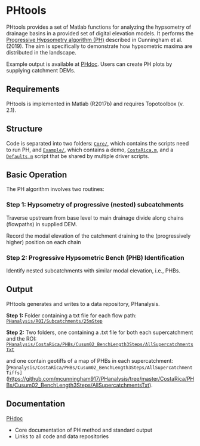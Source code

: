 # PHtools

PHtools provides a set of Matlab functions for analyzing the hypsometry of drainage basins in a provided set of digital elevation models. It performs the [Progressive Hypsometry algorithm (PH)](https://mcunningham917.github.io/PHdoc/Method/) described in Cunningham et al. (2019). The aim is specifically to demonstrate how hypsometric maxima are distributed in the landscape. 

Example output is available at [PHdoc](https://mcunningham917.github.io/PHdoc/). Users can create PH plots by supplying catchment DEMs.

## Requirements

PHtools is implemented in Matlab (R2017b) and requires Topotoolbox (v. 2.1).

## Structure

Code is separated into two folders: [`Core/`](https://github.com/mcunningham917/PHtools/tree/master/Core), which contains the scripts need to run PH, and [`Example/`](https://github.com/mcunningham917/PHtools/tree/master/Example), which contains a demo, [`CostaRica.m`](https://github.com/mcunningham917/PHtools/blob/master/Example/CostaRica.m), and a [`Defaults.m`](https://github.com/mcunningham917/PHtools/blob/master/Example/Defaults.m) script that be shared by multiple driver scripts.

## Basic Operation

The PH algorithm involves two routines: 

### Step 1: Hypsometry of progressive (nested) subcatchments 

Traverse upstream from base level to main drainage divide along chains (flowpaths) in supplied DEM.

Record the modal elevation of the catchment draining to the (progressively higher) position on each chain

### Step 2: Progressive Hypsometric Bench (PHB) Identification

Identify nested subcatchments with similar modal elevation, i.e., PHBs.

## Output

PHtools generates and writes to a data repository, PHanalysis. 

**Step 1:** Folder containing a txt file for each flow path: [`PHanalysis/ROI/Subcatchments/25mStep`](https://github.com/mcunningham917/PHanalysis/tree/master/CostaRica/Subcatchments/25mStep)

**Step 2:** Two folders, one containing a .txt file for both each supercatchment and the ROI: [`PHanalysis/CostaRica/PHBs/Cusum02_BenchLength3Steps/AllSupercatchmentsTxt`](https://github.com/mcunningham917/PHanalysis/tree/master/CostaRica/PHBs/Cusum02_BenchLength3Steps/AllSupercatchmentsTxt) 

and one contain geotiffs of a map of PHBs  in each supercatchment:[`PHanalysis/CostaRica/PHBs/Cusum02_BenchLength3Steps/AllSupercatchmentTiffs]`(https://github.com/mcunningham917/PHanalysis/tree/master/CostaRica/PHBs/Cusum02_BenchLength3Steps/AllSupercatchmentsTxt).

## Documentation

[PHdoc](https://mcunningham917.github.io/PHdoc/)

   - Core documentation of PH method and standard output
   - Links to all code and data repositories
